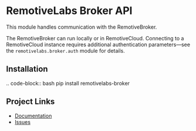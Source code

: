 # RemotiveLabs Broker API
This module handles communication with the RemotiveBroker.

The RemotiveBroker can run locally or in RemotiveCloud. Connecting to a RemotiveCloud instance requires additional
authentication parameters—see the `remotivelabs.broker.auth` module for details.

## Installation

.. code-block:: bash
    pip install remotivelabs-broker

## Project Links

- [Documentation](https://docs.remotivelabs.com/)
- [Issues](mailto:support@remotivelabs.com)

